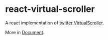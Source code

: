 # react-virtual-scroller

A react implementation of [twitter VirtualScroller](http://itsze.ro/blog/2017/04/09/infinite-list-and-react.html).

More in [Document](https://liximomo.github.io/react-virtual-scroller/).
